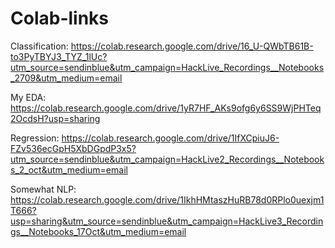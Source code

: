 # Colab-links

Classification: https://colab.research.google.com/drive/16_U-QWbTB61B-to3PyTBYJ3_TYZ_1lUc?utm_source=sendinblue&utm_campaign=HackLive_Recordings__Notebooks_2709&utm_medium=email

My EDA: https://colab.research.google.com/drive/1yR7HF_AKs9ofg6y6SS9WjPHTeq2OcdsH?usp=sharing

Regression: https://colab.research.google.com/drive/1IfXCpiuJ6-FZv536ecGpH5XbDGpdP3x5?utm_source=sendinblue&utm_campaign=HackLive2_Recordings__Notebooks_2_oct&utm_medium=email

Somewhat NLP: https://colab.research.google.com/drive/1IkhHMtaszHuRB78d0RPlo0uexjm1T666?usp=sharing&utm_source=sendinblue&utm_campaign=HackLive3_Recordings__Notebooks_17Oct&utm_medium=email


